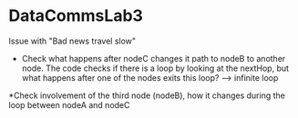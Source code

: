 # DataCommsLab3

Issue with "Bad news travel slow"
* Check what happens after nodeC changes it path to nodeB to another node.
  The code checks if there is a loop by looking at the nextHop, but what happens after one of the nodes exits this loop? --> infinite loop
  
*Check involvement of the third node (nodeB), how it changes during the loop between nodeA and nodeC
